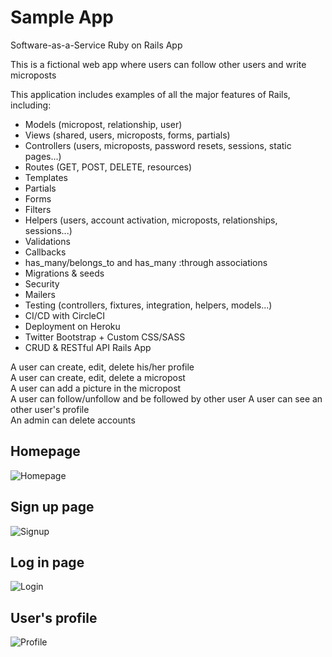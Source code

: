# Sample App

Software-as-a-Service Ruby on Rails App

This is a fictional web app where users can follow other users and write microposts

This application includes examples of all the major features of Rails, including:
- Models (micropost, relationship, user)
- Views (shared, users, microposts, forms, partials)
- Controllers (users, microposts, password resets, sessions, static pages...)
- Routes (GET, POST, DELETE, resources)
- Templates
- Partials
- Forms
- Filters
- Helpers (users, account activation, microposts, relationships, sessions...)
- Validations
- Callbacks
- has_many/belongs_to and has_many :through associations
- Migrations & seeds
- Security
- Mailers
- Testing (controllers, fixtures, integration, helpers, models...)
- CI/CD with CircleCI
- Deployment on Heroku
- Twitter Bootstrap + Custom CSS/SASS
- CRUD & RESTful API Rails App

A user can create, edit, delete his/her profile      
A user can create, edit, delete a micropost     
A user can add a picture in the micropost     
A user can follow/unfollow and be followed by other user 
A user can see an other user's profile      
An admin can delete accounts

## Homepage
![Homepage](https://github.com/SonyaMoisset/sample_app-rails/blob/master/homepage.png)

## Sign up page
![Signup](https://github.com/SonyaMoisset/sample_app-rails/blob/master/signup.png)

## Log in page
![Login](https://github.com/SonyaMoisset/sample_app-rails/blob/master/login.png)

## User's profile
![Profile](https://github.com/SonyaMoisset/sample_app-rails/blob/master/profile.png)
